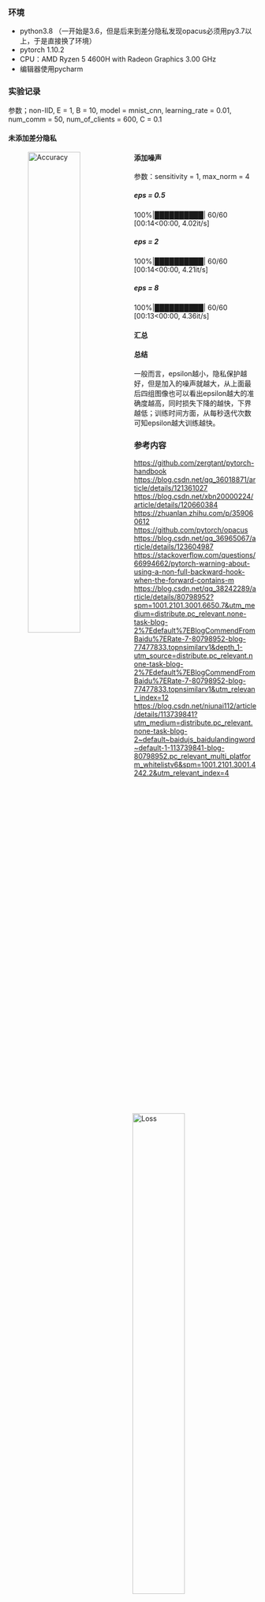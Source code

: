 ### 环境

- python3.8 （一开始是3.6，但是后来到差分隐私发现opacus必须用py3.7以上，于是直接换了环境）
- pytorch 1.10.2
- CPU：AMD Ryzen 5 4600H with Radeon Graphics            3.00 GHz
- 编辑器使用pycharm

### 实验记录

参数；non-IID, E = 1, B = 10, model = mnist_cnn, learning_rate = 0.01, num_comm = 50, num_of_clients = 600, C = 0.1

#### 未添加差分隐私

<figure class="half">
	<div>
    	<img src="./plot/acc0.png", title="Accuracy", width = "50%", align = left>
    </div>
	<div>
    	<img src="./plot/loss0.png", title="Loss", width = "50%", align = right>
	</div>
</figure>

#### 添加噪声

参数：sensitivity = 1, max_norm = 4

##### eps = 0.5

100%|██████████| 60/60 [00:14<00:00,  4.02it/s]

<figure class="half">
	<div>
    	<img src="./plot/acc(eps=0.5).png", title="Accuracy", width = "50%", align = left>
    </div>
	<div>
    	<img src="./plot/loss(eps=0.5).png", title="Loss", width = "50%", align = right>
	</div>
</figure>

##### eps = 2

100%|██████████| 60/60 [00:14<00:00,  4.21it/s]

<figure class="half">
	<div>
    	<img src="./plot/acc(eps=2).png", title="Accuracy", width = "50%", align = left>
    </div>
	<div>
    	<img src="./plot/loss(eps=2).png", title="Loss", width = "50%", align = right>
	</div>
</figure>

##### eps = 8

100%|██████████| 60/60 [00:13<00:00,  4.36it/s]

<figure class="half">
	<div>
    	<img src="./plot/acc(eps=8).png", title="Accuracy", width = "50%", align = left>
    </div>
	<div>
    	<img src="./plot/loss(eps=8).png", title="Loss", width = "50%", align = right>
	</div>
</figure>

#### 汇总

<figure class="half">
	<div>
    	<img src="./plot/trainAccuracy.png", title="train", width = "50%", align = left>
    </div>
	<div>
    	<img src="./plot/testAccuracy.png", title="test", width = "50%", align = right>
	</div>
</figure>

<figure class="half">
    <div>
        <img src="./plot/trainLoss.png", title="train",  width = "50%", align = left>
    </div>
    <div>
    	<img src="./plot/testLoss.png", title="test", width = "50%", align = right>
    </div>
</figure>


#### 总结

一般而言，epsilon越小，隐私保护越好，但是加入的噪声就越大，从上面最后四组图像也可以看出epsilon越大的准确度越高，同时损失下降的越快，下界越低；训练时间方面，从每秒迭代次数可知epsilon越大训练越快。


### 参考内容

https://github.com/zergtant/pytorch-handbook
https://blog.csdn.net/qq_36018871/article/details/121361027
https://blog.csdn.net/xbn20000224/article/details/120660384
https://zhuanlan.zhihu.com/p/359060612
https://github.com/pytorch/opacus
https://blog.csdn.net/qq_36965067/article/details/123604987
https://stackoverflow.com/questions/66994662/pytorch-warning-about-using-a-non-full-backward-hook-when-the-forward-contains-m
https://blog.csdn.net/qq_38242289/article/details/80798952?spm=1001.2101.3001.6650.7&utm_medium=distribute.pc_relevant.none-task-blog-2%7Edefault%7EBlogCommendFromBaidu%7ERate-7-80798952-blog-77477833.topnsimilarv1&depth_1-utm_source=distribute.pc_relevant.none-task-blog-2%7Edefault%7EBlogCommendFromBaidu%7ERate-7-80798952-blog-77477833.topnsimilarv1&utm_relevant_index=12
https://blog.csdn.net/niunai112/article/details/113739841?utm_medium=distribute.pc_relevant.none-task-blog-2~default~baidujs_baidulandingword~default-1-113739841-blog-80798952.pc_relevant_multi_platform_whitelistv6&spm=1001.2101.3001.4242.2&utm_relevant_index=4





